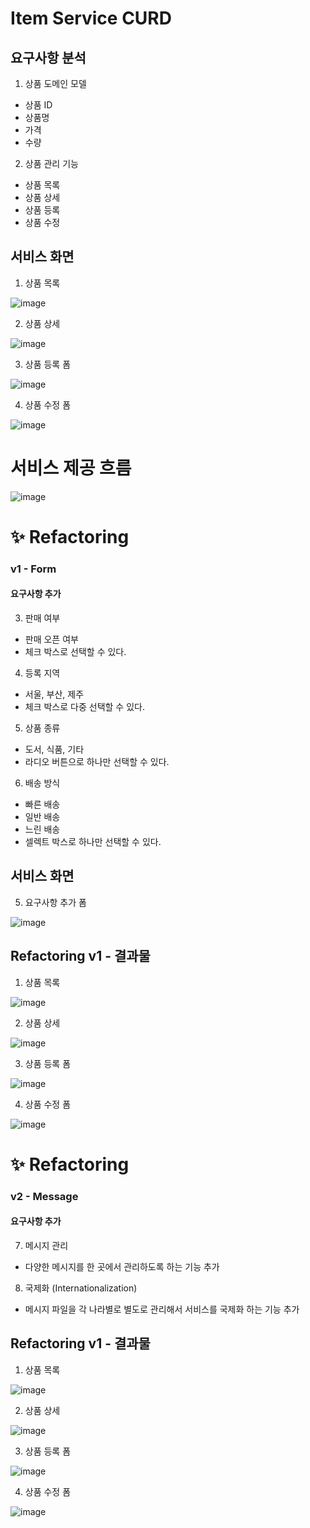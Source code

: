 # Item Service CURD 

## 요구사항 분석

1. 상품 도메인 모델
  * 상품 ID
  * 상품명
  * 가격
  * 수량

2. 상품 관리 기능
  * 상품 목록
  * 상품 상세
  * 상품 등록
  * 상품 수정
 
## 서비스 화면

1. 상품 목록

![image](https://user-images.githubusercontent.com/52366841/156705095-dce9452e-d900-4433-ab89-8484184ea882.png)


2. 상품 상세

![image](https://user-images.githubusercontent.com/52366841/156705154-555e549f-a437-4807-ab86-cc6437667a2f.png)


3. 상품 등록 폼

![image](https://user-images.githubusercontent.com/52366841/156705229-bee5760b-8742-40b1-9fe1-7a4712cc7dd1.png)


4. 상품 수정 폼

![image](https://user-images.githubusercontent.com/52366841/156705273-77900fbb-f2a2-4a45-bda3-5bd3ee3b7852.png)


# 서비스 제공 흐름

![image](https://user-images.githubusercontent.com/52366841/156705327-c63fc971-1f8e-4d6e-bdde-73127332172e.png)


# ✨ Refactoring

### v1 - Form

#### 요구사항 추가

3. 판매 여부
  * 판매 오픈 여부
  * 체크 박스로 선택할 수 있다.

4. 등록 지역
  * 서울, 부산, 제주
  * 체크 박스로 다중 선택할 수 있다.

5. 상품 종류
  * 도서, 식품, 기타
  * 라디오 버튼으로 하나만 선택할 수 있다.

6. 배송 방식
  * 빠른 배송
  * 일반 배송
  * 느린 배송
  * 셀렉트 박스로 하나만 선택할 수 있다.

## 서비스 화면

5. 요구사항 추가 폼

![image](https://user-images.githubusercontent.com/52366841/157388217-c5fa282e-57d4-4b74-bcdd-cb8212ca99a6.png)


## Refactoring v1 - 결과물

1. 상품 목록

![image](https://user-images.githubusercontent.com/52366841/157588809-be02026f-eb12-483d-bc3d-ad2547615600.png)

2. 상품 상세

![image](https://user-images.githubusercontent.com/52366841/157588903-293a82ff-3b4e-443e-b4cb-339e544ec5e9.png)


3. 상품 등록 폼

![image](https://user-images.githubusercontent.com/52366841/157588873-c173c418-e025-47f9-ae96-3e91df95697c.png)


4. 상품 수정 폼

![image](https://user-images.githubusercontent.com/52366841/157588931-ada68502-4c78-477f-a9a4-cc33a098b2e4.png)


# ✨ Refactoring

### v2 - Message

#### 요구사항 추가

7. 메시지 관리
  * 다양한 메시지를 한 곳에서 관리하도록 하는 기능 추가

8. 국제화 (Internationalization)
  * 메시지 파일을 각 나라별로 별도로 관리해서 서비스를 국제화 하는 기능 추가


## Refactoring v1 - 결과물

1. 상품 목록

![image](https://user-images.githubusercontent.com/52366841/158136174-1f075f8a-a7ec-4dca-acb7-720ddc36b238.png)

2. 상품 상세

![image](https://user-images.githubusercontent.com/52366841/158136090-f5322cfc-cb79-4493-b5db-de96dd849e0c.png)


3. 상품 등록 폼

![image](https://user-images.githubusercontent.com/52366841/158136234-9795eb41-80fd-4d64-8169-161aa20c77cb.png)


4. 상품 수정 폼

![image](https://user-images.githubusercontent.com/52366841/158136301-4747d1a8-aaf4-4b92-ad6b-131c6673f35f.png)

